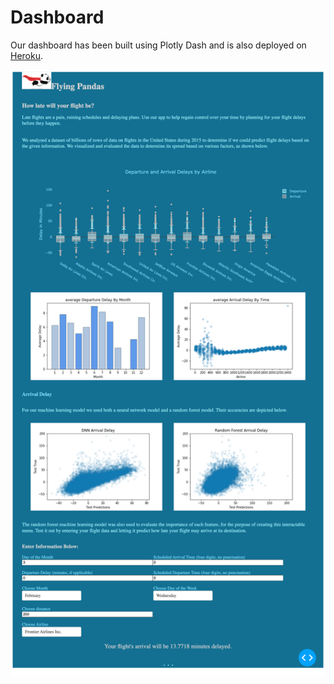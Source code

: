 # Dashboard

Our dashboard has been built using Plotly Dash and is also deployed on [Heroku](https://pandas-flight-dashboard.herokuapp.com/).

![Dashboard_preview](https://github.com/Pandas-UFT/Pandas/blob/master/figures/dashboard.png?raw=true)